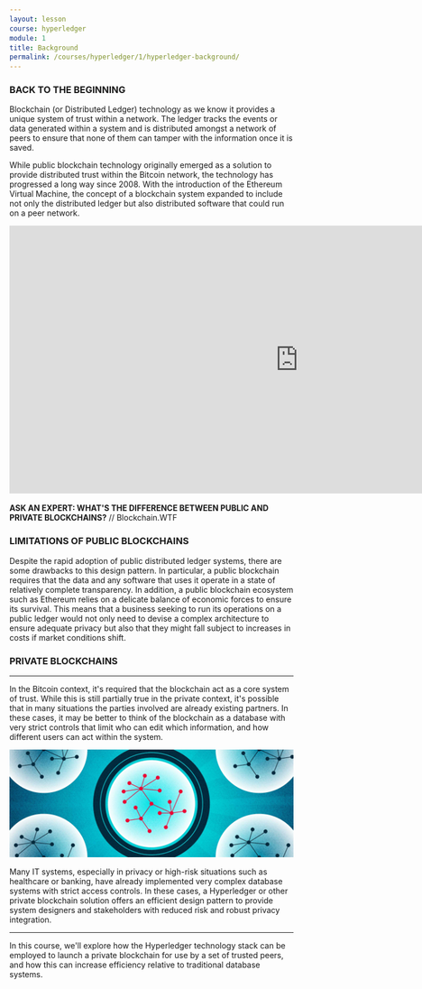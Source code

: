 ```yaml
---
layout: lesson
course: hyperledger
module: 1
title: Background
permalink: /courses/hyperledger/1/hyperledger-background/
---
```

<h3>BACK TO THE BEGINNING</h3>

Blockchain (or Distributed Ledger) technology as we know it provides a unique system of trust within a network. The ledger tracks the events or data generated within a system and is distributed amongst a network of peers to ensure that none of them can tamper with the information once it is saved.

While public blockchain technology originally emerged as a solution to provide distributed trust within the Bitcoin network, the technology has progressed a long way since 2008. With the introduction of the Ethereum Virtual Machine, the concept of a blockchain system expanded to include not only the distributed ledger but also distributed software that could run on a peer network.
<iframe class="askAnExpert" src="https://www.youtube.com/embed/biHMZDmm8qc" width="1024" height="475" frameborder="0" allowfullscreen="allowfullscreen" data-mce-fragment="1"></iframe>

<span class="imageCaption"><span class="mainImageTitle"><b>ASK AN EXPERT: WHAT'S THE DIFFERENCE BETWEEN PUBLIC AND PRIVATE BLOCKCHAINS?</b></span><span> // Blockchain.WTF</span>

<h3>LIMITATIONS OF PUBLIC BLOCKCHAINS</h3>

Despite the rapid adoption of public distributed ledger systems, there are some drawbacks to this design pattern. In particular, a public blockchain requires that the data and any software that uses it operate in a state of relatively complete transparency. In addition, a public blockchain ecosystem such as Ethereum relies on a delicate balance of economic forces to ensure its survival. This means that a business seeking to run its operations on a public ledger would not only need to devise a complex architecture to ensure adequate privacy but also that they might fall subject to increases in costs if market conditions shift.
<h3>PRIVATE BLOCKCHAINS</h3>

<hr />

In the Bitcoin context, it's required that the blockchain act as a core system of trust. While this is still partially true in the private context, it's possible that in many situations the parties involved are already existing partners. In these cases, it may be better to think of the blockchain as a database with very strict controls that limit who can edit which information, and how different users can act within the system.

<img src="/assets/img/courses/private-blockchains/PrivateBC-01.jpg" />

Many IT systems, especially in privacy or high-risk situations such as healthcare or banking, have already implemented very complex database systems with strict access controls. In these cases, a Hyperledger or other private blockchain solution offers an efficient design pattern to provide system designers and stakeholders with reduced risk and robust privacy integration.

<hr />

In this course, we'll explore how the Hyperledger technology stack can be employed to launch a private blockchain for use by a set of trusted peers, and how this can increase efficiency relative to traditional database systems.
